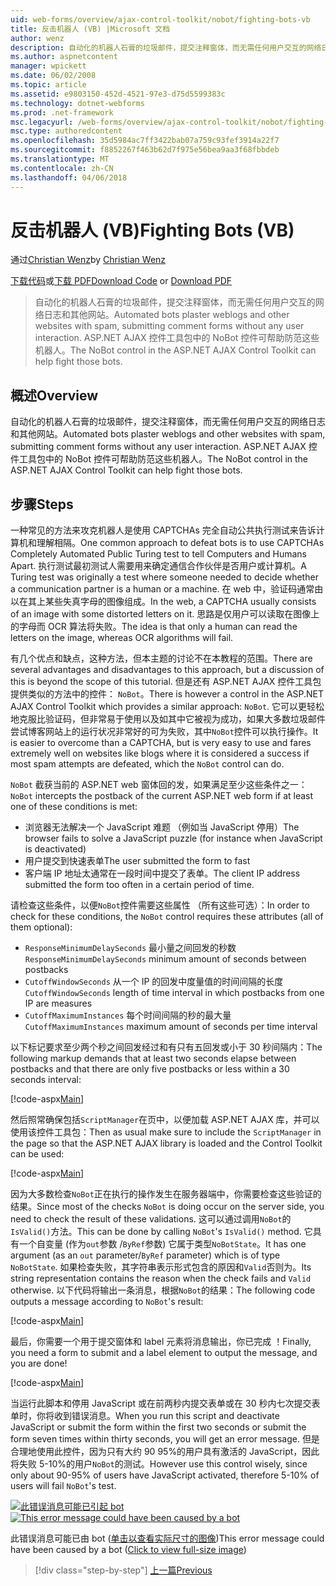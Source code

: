 ```yaml
---
uid: web-forms/overview/ajax-control-toolkit/nobot/fighting-bots-vb
title: 反击机器人 (VB) |Microsoft 文档
author: wenz
description: 自动化的机器人石膏的垃圾邮件，提交注释窗体，而无需任何用户交互的网络日志和其他网站。 在 ASP.NET AJAX Con NoBot 控件...
ms.author: aspnetcontent
manager: wpickett
ms.date: 06/02/2008
ms.topic: article
ms.assetid: e9803150-452d-4521-97e3-d75d5599383c
ms.technology: dotnet-webforms
ms.prod: .net-framework
msc.legacyurl: /web-forms/overview/ajax-control-toolkit/nobot/fighting-bots-vb
msc.type: authoredcontent
ms.openlocfilehash: 35d5984ac7ff3422bab07a759c93fef3914a22f7
ms.sourcegitcommit: f8852267f463b62d7f975e56bea9aa3f68fbbdeb
ms.translationtype: MT
ms.contentlocale: zh-CN
ms.lasthandoff: 04/06/2018
---
```

<a name="fighting-bots-vb"></a><span data-ttu-id="20c80-104">反击机器人 (VB)</span><span class="sxs-lookup"><span data-stu-id="20c80-104">Fighting Bots (VB)</span></span>
====================
<span data-ttu-id="20c80-105">通过[Christian Wenz](https://github.com/wenz)</span><span class="sxs-lookup"><span data-stu-id="20c80-105">by [Christian Wenz](https://github.com/wenz)</span></span>

<span data-ttu-id="20c80-106">[下载代码](http://download.microsoft.com/download/9/3/f/93f8daea-bebd-4821-833b-95205389c7d0/NoBot0.vb.zip)或[下载 PDF](http://download.microsoft.com/download/b/6/a/b6ae89ee-df69-4c87-9bfb-ad1eb2b23373/nobot0VB.pdf)</span><span class="sxs-lookup"><span data-stu-id="20c80-106">[Download Code](http://download.microsoft.com/download/9/3/f/93f8daea-bebd-4821-833b-95205389c7d0/NoBot0.vb.zip) or [Download PDF](http://download.microsoft.com/download/b/6/a/b6ae89ee-df69-4c87-9bfb-ad1eb2b23373/nobot0VB.pdf)</span></span>

> <span data-ttu-id="20c80-107">自动化的机器人石膏的垃圾邮件，提交注释窗体，而无需任何用户交互的网络日志和其他网站。</span><span class="sxs-lookup"><span data-stu-id="20c80-107">Automated bots plaster weblogs and other websites with spam, submitting comment forms without any user interaction.</span></span> <span data-ttu-id="20c80-108">ASP.NET AJAX 控件工具包中的 NoBot 控件可帮助防范这些机器人。</span><span class="sxs-lookup"><span data-stu-id="20c80-108">The NoBot control in the ASP.NET AJAX Control Toolkit can help fight those bots.</span></span>


## <a name="overview"></a><span data-ttu-id="20c80-109">概述</span><span class="sxs-lookup"><span data-stu-id="20c80-109">Overview</span></span>

<span data-ttu-id="20c80-110">自动化的机器人石膏的垃圾邮件，提交注释窗体，而无需任何用户交互的网络日志和其他网站。</span><span class="sxs-lookup"><span data-stu-id="20c80-110">Automated bots plaster weblogs and other websites with spam, submitting comment forms without any user interaction.</span></span> <span data-ttu-id="20c80-111">ASP.NET AJAX 控件工具包中的 NoBot 控件可帮助防范这些机器人。</span><span class="sxs-lookup"><span data-stu-id="20c80-111">The NoBot control in the ASP.NET AJAX Control Toolkit can help fight those bots.</span></span>

## <a name="steps"></a><span data-ttu-id="20c80-112">步骤</span><span class="sxs-lookup"><span data-stu-id="20c80-112">Steps</span></span>

<span data-ttu-id="20c80-113">一种常见的方法来攻克机器人是使用 CAPTCHAs 完全自动公共执行测试来告诉计算机和理解相隔。</span><span class="sxs-lookup"><span data-stu-id="20c80-113">One common approach to defeat bots is to use CAPTCHAs Completely Automated Public Turing test to tell Computers and Humans Apart.</span></span> <span data-ttu-id="20c80-114">执行测试最初测试人需要用来确定通信合作伙伴是否用户或计算机。</span><span class="sxs-lookup"><span data-stu-id="20c80-114">A Turing test was originally a test where someone needed to decide whether a communication partner is a human or a machine.</span></span> <span data-ttu-id="20c80-115">在 web 中，验证码通常由以在其上某些失真字母的图像组成。</span><span class="sxs-lookup"><span data-stu-id="20c80-115">In the web, a CAPTCHA usually consists of an image with some distorted letters on it.</span></span> <span data-ttu-id="20c80-116">思路是仅用户可以读取在图像上的字母而 OCR 算法将失败。</span><span class="sxs-lookup"><span data-stu-id="20c80-116">The idea is that only a human can read the letters on the image, whereas OCR algorithms will fail.</span></span>

<span data-ttu-id="20c80-117">有几个优点和缺点，这种方法，但本主题的讨论不在本教程的范围。</span><span class="sxs-lookup"><span data-stu-id="20c80-117">There are several advantages and disadvantages to this approach, but a discussion of this is beyond the scope of this tutorial.</span></span> <span data-ttu-id="20c80-118">但是还有 ASP.NET AJAX 控件工具包提供类似的方法中的控件： `NoBot`。</span><span class="sxs-lookup"><span data-stu-id="20c80-118">There is however a control in the ASP.NET AJAX Control Toolkit which provides a similar approach: `NoBot`.</span></span> <span data-ttu-id="20c80-119">它可以更轻松地克服比验证码，但非常易于使用以及如其中它被视为成功，如果大多数垃圾邮件尝试博客网站上的运行状况非常好的可为失败，其中`NoBot`控件可以执行操作。</span><span class="sxs-lookup"><span data-stu-id="20c80-119">It is easier to overcome than a CAPTCHA, but is very easy to use and fares extremely well on websites like blogs where it is considered a success if most spam attempts are defeated, which the `NoBot` control can do.</span></span>

<span data-ttu-id="20c80-120">`NoBot` 截获当前的 ASP.NET web 窗体回的发，如果满足至少这些条件之一：</span><span class="sxs-lookup"><span data-stu-id="20c80-120">`NoBot` intercepts the postback of the current ASP.NET web form if at least one of these conditions is met:</span></span>

- <span data-ttu-id="20c80-121">浏览器无法解决一个 JavaScript 难题 （例如当 JavaScript 停用）</span><span class="sxs-lookup"><span data-stu-id="20c80-121">The browser fails to solve a JavaScript puzzle (for instance when JavaScript is deactivated)</span></span>
- <span data-ttu-id="20c80-122">用户提交到快速表单</span><span class="sxs-lookup"><span data-stu-id="20c80-122">The user submitted the form to fast</span></span>
- <span data-ttu-id="20c80-123">客户端 IP 地址太通常在一段时间中提交了表单。</span><span class="sxs-lookup"><span data-stu-id="20c80-123">The client IP address submitted the form too often in a certain period of time.</span></span>

<span data-ttu-id="20c80-124">请检查这些条件，以便`NoBot`控件需要这些属性 （所有这些可选）：</span><span class="sxs-lookup"><span data-stu-id="20c80-124">In order to check for these conditions, the `NoBot` control requires these attributes (all of them optional):</span></span>

- <span data-ttu-id="20c80-125">`ResponseMinimumDelaySeconds` 最小量之间回发的秒数</span><span class="sxs-lookup"><span data-stu-id="20c80-125">`ResponseMinimumDelaySeconds` minimum amount of seconds between postbacks</span></span>
- <span data-ttu-id="20c80-126">`CutoffWindowSeconds` 从一个 IP 的回发中度量值的时间间隔的长度</span><span class="sxs-lookup"><span data-stu-id="20c80-126">`CutoffWindowSeconds` length of time interval in which postbacks from one IP are measures</span></span>
- <span data-ttu-id="20c80-127">`CutoffMaximumInstances` 每个时间间隔的秒的最大量</span><span class="sxs-lookup"><span data-stu-id="20c80-127">`CutoffMaximumInstances` maximum amount of seconds per time interval</span></span>

<span data-ttu-id="20c80-128">以下标记要求至少两个秒之间回发经过和有只有五回发或小于 30 秒间隔内：</span><span class="sxs-lookup"><span data-stu-id="20c80-128">The following markup demands that at least two seconds elapse between postbacks and that there are only five postbacks or less within a 30 seconds interval:</span></span>

[!code-aspx[Main](fighting-bots-vb/samples/sample1.aspx)]

<span data-ttu-id="20c80-129">然后照常确保包括`ScriptManager`在页中，以便加载 ASP.NET AJAX 库，并可以使用该控件工具包：</span><span class="sxs-lookup"><span data-stu-id="20c80-129">Then as usual make sure to include the `ScriptManager` in the page so that the ASP.NET AJAX library is loaded and the Control Toolkit can be used:</span></span>

[!code-aspx[Main](fighting-bots-vb/samples/sample2.aspx)]

<span data-ttu-id="20c80-130">因为大多数检查`NoBot`正在执行的操作发生在服务器端中，你需要检查这些验证的结果。</span><span class="sxs-lookup"><span data-stu-id="20c80-130">Since most of the checks `NoBot` is doing occur on the server side, you need to check the result of these validations.</span></span> <span data-ttu-id="20c80-131">这可以通过调用`NoBot`的`IsValid()`方法。</span><span class="sxs-lookup"><span data-stu-id="20c80-131">This can be done by calling `NoBot`'s `IsValid()` method.</span></span> <span data-ttu-id="20c80-132">它具有一个自变量 (作为`out`参数 /`ByRef`参数) 它属于类型`NoBotState`。</span><span class="sxs-lookup"><span data-stu-id="20c80-132">It has one argument (as an `out` parameter/`ByRef` parameter) which is of type `NoBotState`.</span></span> <span data-ttu-id="20c80-133">如果检查失败，其字符串表示形式包含的原因和`Valid`否则为。</span><span class="sxs-lookup"><span data-stu-id="20c80-133">Its string representation contains the reason when the check fails and `Valid` otherwise.</span></span> <span data-ttu-id="20c80-134">以下代码将输出一条消息，根据`NoBot`的结果：</span><span class="sxs-lookup"><span data-stu-id="20c80-134">The following code outputs a message according to `NoBot`'s result:</span></span>

[!code-aspx[Main](fighting-bots-vb/samples/sample3.aspx)]

<span data-ttu-id="20c80-135">最后，你需要一个用于提交窗体和 label 元素将消息输出，你已完成 ！</span><span class="sxs-lookup"><span data-stu-id="20c80-135">Finally, you need a form to submit and a label element to output the message, and you are done!</span></span>

[!code-aspx[Main](fighting-bots-vb/samples/sample4.aspx)]

<span data-ttu-id="20c80-136">当运行此脚本和停用 JavaScript 或在前两秒内提交表单或在 30 秒内七次提交表单时，你将收到错误消息。</span><span class="sxs-lookup"><span data-stu-id="20c80-136">When you run this script and deactivate JavaScript or submit the form within the first two seconds or submit the form seven times within thirty seconds, you will get an error message.</span></span> <span data-ttu-id="20c80-137">但是合理地使用此控件，因为只有大约 90 95%的用户具有激活的 JavaScript，因此将失败 5-10%的用户`NoBot`的测试。</span><span class="sxs-lookup"><span data-stu-id="20c80-137">However use this control wisely, since only about 90-95% of users have JavaScript activated, therefore 5-10% of users will fail `NoBot`'s test.</span></span>


<span data-ttu-id="20c80-138">[![此错误消息可能已引起 bot](fighting-bots-vb/_static/image2.png)](fighting-bots-vb/_static/image1.png)</span><span class="sxs-lookup"><span data-stu-id="20c80-138">[![This error message could have been caused by a bot](fighting-bots-vb/_static/image2.png)](fighting-bots-vb/_static/image1.png)</span></span>

<span data-ttu-id="20c80-139">此错误消息可能已由 bot ([单击以查看实际尺寸的图像](fighting-bots-vb/_static/image3.png))</span><span class="sxs-lookup"><span data-stu-id="20c80-139">This error message could have been caused by a bot ([Click to view full-size image](fighting-bots-vb/_static/image3.png))</span></span>

> [!div class="step-by-step"]
> [<span data-ttu-id="20c80-140">上一篇</span><span class="sxs-lookup"><span data-stu-id="20c80-140">Previous</span></span>](fighting-bots-cs.md)
